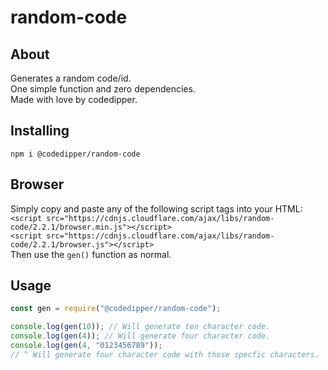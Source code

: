 # random-code
## About
Generates a random code/id.\
One simple function and zero dependencies.\
Made with love by codedipper.
## Installing
`npm i @codedipper/random-code`
## Browser
Simply copy and paste any of the following script tags into your HTML:\
`<script src="https://cdnjs.cloudflare.com/ajax/libs/random-code/2.2.1/browser.min.js"></script>`\
`<script src="https://cdnjs.cloudflare.com/ajax/libs/random-code/2.2.1/browser.js"></script>`\
Then use the `gen()` function as normal.
## Usage
```js
const gen = require("@codedipper/random-code");

console.log(gen(10)); // Will generate ten character code.
console.log(gen(4)); // Will generate four character code.
console.log(gen(4, "0123456789"));
// ^ Will generate four character code with those specfic characters.
```
